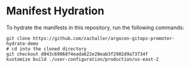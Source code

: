 # Manifest Hydration

To hydrate the manifests in this repository, run the following commands:

```shell
git clone https://github.com/zachaller/argocon-gitops-promoter-hydrate-demo
# cd into the cloned directory
git checkout d043c69068f4eada622e28eab3f2902d9a73734f
kustomize build ./user-configuration/production/us-east-2
```

